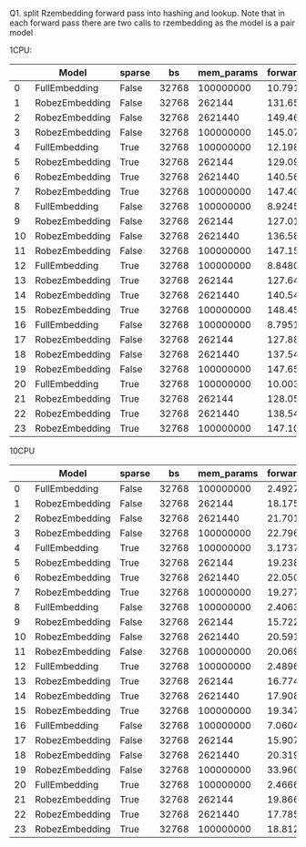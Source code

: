 Q1. split Rzembedding forward pass into hashing and lookup. Note that in each forward pass there are two calls to rzembedding  as the model is a pair model

1CPU:

|    | Model          | sparse   |    bs |   mem_params |   forward(ms) |   hashing(ms) |   lookup(ms) |    other(ms) |   gradcomp(ms) |   backward(ms) |   total(ms) | msize   | optim   |
|----|----------------|----------|-------|--------------|---------------|---------------|--------------|--------------|----------------|----------------|-------------|---------|---------|
|  0 | FullEmbedding  | False    | 32768 |    100000000 |      10.7912  |      nan      |    nan       | nan          |       450.998  |      47.1732   |     508.962 | 381.5MB | sgd     |
|  1 | RobezEmbedding | False    | 32768 |       262144 |     131.652   |       55.4625 |      8.88706 |   0.00884331 |        28.7065 |       0.228669 |     160.588 | 1.0MB   | sgd     |
|  2 | RobezEmbedding | False    | 32768 |      2621440 |     149.468   |       56.8902 |     15.5968  |   0.00855646 |        42.6568 |       1.02921  |     193.154 | 10.0MB  | sgd     |
|  3 | RobezEmbedding | False    | 32768 |    100000000 |     145.07    |       49.8503 |     21.4939  |   0.00752562 |       417.488  |      33.8596   |     596.418 | 381.5MB | sgd     |
|  4 | FullEmbedding  | True     | 32768 |    100000000 |      12.198   |      nan      |    nan       | nan          |        30.7839 |     117.497    |     160.479 | 381.5MB | sgd     |
|  5 | RobezEmbedding | True     | 32768 |       262144 |     129.097   |       54.4456 |      8.88313 |   0.00769805 |       204.069  |       8.73508  |     341.902 | 1.0MB   | sgd     |
|  6 | RobezEmbedding | True     | 32768 |      2621440 |     140.562   |       53.47   |     15.5195  |   0.0108496  |       853.111  |      90.6529   |    1084.33  | 10.0MB  | sgd     |
|  7 | RobezEmbedding | True     | 32768 |    100000000 |     147.403   |       49.6475 |     22.2728  |   0.00782151 |      1739.76   |     330.293    |    2217.46  | 381.5MB | sgd     |
|  8 | FullEmbedding  | False    | 32768 |    100000000 |       8.92452 |      nan      |    nan       | nan          |       413.626  |     491.132    |     913.682 | 381.5MB | adagrad |
|  9 | RobezEmbedding | False    | 32768 |       262144 |     127.019   |       53.609  |      8.40189 |   0.00685879 |        27.2668 |       0.525868 |     154.812 | 1.0MB   | adagrad |
| 10 | RobezEmbedding | False    | 32768 |      2621440 |     136.589   |       51.5417 |     14.9777  |   0.00991406 |        40.0185 |       4.45595  |     181.064 | 10.0MB  | adagrad |
| 11 | RobezEmbedding | False    | 32768 |    100000000 |     147.155   |       49.9447 |     21.6998  |   0.00705676 |       417.245  |     492.239    |    1056.64  | 381.5MB | adagrad |
| 12 | FullEmbedding  | True     | 32768 |    100000000 |       8.84801 |      nan      |    nan       | nan          |        28.0109 |     249.913    |     286.772 | 381.5MB | adagrad |
| 13 | RobezEmbedding | True     | 32768 |       262144 |     127.649   |       53.6252 |      8.44796 |   0.00984807 |       192.46   |      25.7901   |     345.899 | 1.0MB   | adagrad |
| 14 | RobezEmbedding | True     | 32768 |      2621440 |     140.549   |       52.291  |     15.8925  |   0.00810676 |       865.916  |     272.439    |    1278.9   | 10.0MB  | adagrad |
| 15 | RobezEmbedding | True     | 32768 |    100000000 |     148.459   |       49.9658 |     22.4015  |   0.00737395 |      1780.17   |    1014.1      |    2942.74  | 381.5MB | adagrad |
| 16 | FullEmbedding  | False    | 32768 |    100000000 |       8.7951  |      nan      |    nan       | nan          |       402.417  |     672.184    |    1083.4   | 381.5MB | adam    |
| 17 | RobezEmbedding | False    | 32768 |       262144 |     127.888   |       53.7829 |      8.41261 |   0.00715522 |        27.85   |       0.792614 |     156.53  | 1.0MB   | adam    |
| 18 | RobezEmbedding | False    | 32768 |      2621440 |     137.541   |       51.736  |     15.2556  |   0.00727762 |        40.2056 |       7.50035  |     185.247 | 10.0MB  | adam    |
| 19 | RobezEmbedding | False    | 32768 |    100000000 |     147.656   |       49.8276 |     22.1715  |   0.0074261  |       422.979  |     685.629    |    1256.26  | 381.5MB | adam    |
| 20 | FullEmbedding  | True     | 32768 |    100000000 |      10.0032  |      nan      |    nan       | nan          |        30.4742 |     367.85     |     408.328 | 381.5MB | adam    |
| 21 | RobezEmbedding | True     | 32768 |       262144 |     128.059   |       53.8265 |      8.45524 |   0.00721695 |       195.835  |      35.6645   |     359.559 | 1.0MB   | adam    |
| 22 | RobezEmbedding | True     | 32768 |      2621440 |     138.546   |       51.9455 |     15.5097  |   0.00850271 |       858.497  |     382.406    |    1379.45  | 10.0MB  | adam    |
| 23 | RobezEmbedding | True     | 32768 |    100000000 |     147.107   |       49.6617 |     22.1279  |   0.00732552 |      1769.8    |    1418.97     |    3335.88  | 381.5MB | adam    |


10CPU

|    | Model          | sparse   |    bs |   mem_params |   forward(ms) |   hashing(ms) |   lookup(ms) |    other(ms) |   gradcomp(ms) |   backward(ms) |   total(ms) | msize   | optim   |
|----|----------------|----------|-------|--------------|---------------|---------------|--------------|--------------|----------------|----------------|-------------|---------|---------|
|  0 | FullEmbedding  | False    | 32768 |    100000000 |       2.49275 |     nan       |    nan       | nan          |       135.945  |      16.2308   |    154.669  | 381.5MB | sgd     |
|  1 | RobezEmbedding | False    | 32768 |       262144 |      18.1752  |       8.21322 |      1.11111 |   0.0057114  |        17.1154 |       0.204141 |     35.4948 | 1.0MB   | sgd     |
|  2 | RobezEmbedding | False    | 32768 |      2621440 |      21.701   |       8.3144  |      2.0438  |   0.00651606 |        27.8899 |       0.513515 |     50.1044 | 10.0MB  | sgd     |
|  3 | RobezEmbedding | False    | 32768 |    100000000 |      22.7962  |       8.09247 |      2.56371 |   0.00800831 |       168.95   |      17.9028   |    209.649  | 381.5MB | sgd     |
|  4 | FullEmbedding  | True     | 32768 |    100000000 |       3.17372 |     nan       |    nan       | nan          |        13.7981 |     128.952    |    145.924  | 381.5MB | sgd     |
|  5 | RobezEmbedding | True     | 32768 |       262144 |      19.2381  |       7.79891 |      1.29363 |   0.00559858 |       201.882  |       8.46239  |    229.583  | 1.0MB   | sgd     |
|  6 | RobezEmbedding | True     | 32768 |      2621440 |      22.0507  |       8.26733 |      2.2631  |   0.00864214 |       878.958  |      77.4078   |    978.417  | 10.0MB  | sgd     |
|  7 | RobezEmbedding | True     | 32768 |    100000000 |      19.2776  |       6.43685 |      2.73192 |   0.00868844 |      1810.81   |     255.924    |   2086.01   | 381.5MB | sgd     |
|  8 | FullEmbedding  | False    | 32768 |    100000000 |       2.40631 |     nan       |    nan       | nan          |       132.11   |     109.793    |    244.31   | 381.5MB | adagrad |
|  9 | RobezEmbedding | False    | 32768 |       262144 |      15.7226  |       6.41934 |      1.08469 |   0.0051111  |        12.16   |       0.377542 |     28.2602 | 1.0MB   | adagrad |
| 10 | RobezEmbedding | False    | 32768 |      2621440 |      20.5911  |       7.74344 |      2.10205 |   0.00673    |        26.0564 |       1.13045  |     47.778  | 10.0MB  | adagrad |
| 11 | RobezEmbedding | False    | 32768 |    100000000 |      20.0691  |       6.99083 |      2.56179 |   0.00747559 |       165.19   |     105.836    |    291.095  | 381.5MB | adagrad |
| 12 | FullEmbedding  | True     | 32768 |    100000000 |       2.48966 |     nan       |    nan       | nan          |        11.0059 |     252.419    |    265.915  | 381.5MB | adagrad |
| 13 | RobezEmbedding | True     | 32768 |       262144 |      16.7747  |       7.04414 |      1.15828 |   0.00639632 |       181.617  |      24.9452   |    223.337  | 1.0MB   | adagrad |
| 14 | RobezEmbedding | True     | 32768 |      2621440 |      17.9085  |       6.49099 |      1.99119 |   0.0071169  |       871.991  |     232.323    |   1122.22   | 10.0MB  | adagrad |
| 15 | RobezEmbedding | True     | 32768 |    100000000 |      19.3477  |       6.5586  |      2.75822 |   0.00793913 |      1789.32   |     804.45     |   2613.11   | 381.5MB | adagrad |
| 16 | FullEmbedding  | False    | 32768 |    100000000 |       7.06047 |     nan       |    nan       | nan          |       133.188  |     185.322    |    325.571  | 381.5MB | adam    |
| 17 | RobezEmbedding | False    | 32768 |       262144 |      15.9074  |       6.46792 |      1.08076 |   0.00578697 |        12.2413 |       0.476727 |     28.6254 | 1.0MB   | adam    |
| 18 | RobezEmbedding | False    | 32768 |      2621440 |      20.3194  |       7.73302 |      2.05931 |   0.00671617 |        26.0216 |       1.9779   |     48.3189 | 10.0MB  | adam    |
| 19 | RobezEmbedding | False    | 32768 |    100000000 |      33.9607  |      12.1034  |      3.45556 |   0.00679599 |       164.263  |     178.622    |    376.845  | 381.5MB | adam    |
| 20 | FullEmbedding  | True     | 32768 |    100000000 |       2.46666 |     nan       |    nan       | nan          |        11.9268 |     361.657    |    376.05   | 381.5MB | adam    |
| 21 | RobezEmbedding | True     | 32768 |       262144 |      19.8666  |       8.28094 |      1.28215 |   0.00545861 |       179.623  |      38.5777   |    238.068  | 1.0MB   | adam    |
| 22 | RobezEmbedding | True     | 32768 |      2621440 |      17.7857  |       6.54434 |      1.85567 |   0.00594716 |       863.555  |     316.202    |   1197.54   | 10.0MB  | adam    |
| 23 | RobezEmbedding | True     | 32768 |    100000000 |      18.812   |       6.19334 |      2.70119 |   0.00681888 |      1783.64   |    1108.6      |   2911.05   | 381.5MB | adam    |

